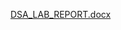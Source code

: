 [DSA_LAB_REPORT.docx](https://github.com/HammadAnwer02/DSA_Lab_Project/files/10327219/DSA_LAB_REPORT.docx)
